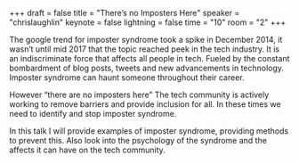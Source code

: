 +++
draft = false
title = "There’s no Imposters Here"
speaker = "chrislaughlin"
keynote = false
lightning = false
time = "10"
room = "2"
+++

The google trend for imposter syndrome took a spike in December 2014, it wasn’t until mid 2017 that the topic reached peek in the tech industry. It is an indiscriminate force that affects all people in tech. Fueled by the constant bombardment of blog posts, tweets and new advancements in technology. Imposter syndrome can haunt someone throughout their career.

However “there are no imposters here” The tech community is actively working to remove barriers and provide inclusion for all. In these times we need to identify and stop imposter syndrome. 

In this talk I will provide examples of imposter syndrome, providing methods to prevent this. Also look into the psychology of the syndrome and the affects it can have on the tech community.